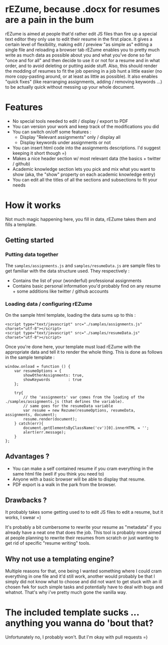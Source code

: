 # rEZume, because .docx for resumes are a pain in the bum

rEZume is aimed at people that'd rather edit JS files than fire up a special text editor they only use to edit their resume in the first place.
It gives a certain level of flexibility, making edit / preview "as simple as" editing a single file and reloading a browser tab
rEZume enables you to pretty much write as much data as possible about you and what you've done so far "once and for all" and then 
decide to use it or not for a resume and in what order, and to avoid deleting or putting aside stuff. Also, this should render the modding of
resumes to fit the job opening in a job hunt a little easier (no more copy-pasting around, or at least as little as possible). 
It also enables "quick fixes" (like rearranging assignments, adding / removing keywords ...) to be actually quick without messing up your whole document.

# Features

* No special tools needed to edit / display / export to PDF
* You can version your work and keep track of the modifications you did
* You can switch on/off some features : 
    * Display "Relevant assignments" only / display all
    * Display keywords under assignments or not
* You can insert html code into the assignments descriptions. I'd suggest keeping it short though =)
* Makes a nice header section w/ most relevant data (the basics + twitter / github)
* Academic knowledge section lets you pick and mix what you want to show (aka, the "show" property on each academic knowledge entry)
* You can edit all the titles of all the sections and subsections to fit your needs

# How it works

Not much magic happening here, you fill in data, rEZume takes them and fills a template.

## Getting started

### Putting data together

The `samples/assignments.js` and `samples/resumeData.js` are sample files to get familiar with the data structure used. They respectively : 

- Contains the list of your (wonderful) professional assignments
- Contains basic personal information you'd probably find on any resume + some additions like twitter / github accounts 

### Loading data / configuring rEZume

On the sample html template, loading the data sums up to this : 

```
<script type="text/javascript" src="./samples/assignments.js" charset="utf-8"></script>
<script type="text/javascript" src="./samples/resumeData.js" charset="utf-8"></script>
```

Once you're done here, your template must load rEZume with the appropriate data and tell it to render the whole thing. This is done as follows in the sample template :

```
window.onload = function () {
    var resumeOptions = {
        showOtherAssignments: true,
        showKeywords        : true
    };

    try{
        // the 'assignments' var comes from the loading of the ./samples/assignments.js (that defines the variable).
        // same goes for the resumeData variable
        var resume = new Rezume(resumeOptions, resumeData, assignments, document);
        resume.render(document);
    } catch(err){
        document.getElementsByClassName('cv')[0].innerHTML = '';
        alert(err.message);
    }
};
```


## Advantages ?

* You can make a self contained resume if you cram everything in the same html file (well if you think you need to)
* Anyone with a basic browser will be able to display that resume.
* PDF export is a walk in the park from the browser.

## Drawbacks ?

It probably takes some getting used to to edit JS files to edit a resume, but it works, I swear =)

It's probably a bit cumbersome to rewrite your resume as "metadata" if you already have a neat one that does the job. 
This tool is probably more aimed at people planning to rewrite their resumes from scratch or just wanting to get rid of specific "resume writing" tools.

## Why not use a templating engine?

Multiple reasons for that, one being I wanted something where I could cram everything in one file and it'd still work,
 another would probably be that I simply did not know what to choose and did not want to get stuck with an ill chosen fwk 
 for such simple tasks and potentially have to deal with bugs and whatnot. That's why i've pretty much gone the vanilla way.

# The included template sucks ... anything you wanna do 'bout that?
Unfortunately no, I probably won't. But I'm okay with pull requests =)